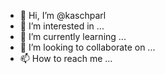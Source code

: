 - 👋 Hi, I’m @kaschparl
- 👀 I’m interested in ...
- 🌱 I’m currently learning ...
- 💞️ I’m looking to collaborate on ...
- 📫 How to reach me ...

<!---
kaschparl/kaschparl is a ✨ special ✨ repository because its `README.md` (this file) appears on your GitHub profile.
You can click the Preview link to take a look at your changes.
--->
